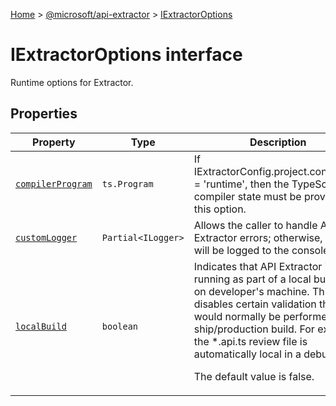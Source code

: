 [Home](./index) &gt; [@microsoft/api-extractor](./api-extractor.md) &gt; [IExtractorOptions](./api-extractor.iextractoroptions.md)

# IExtractorOptions interface

Runtime options for Extractor.

## Properties

|  Property | Type | Description |
|  --- | --- | --- |
|  [`compilerProgram`](./api-extractor.iextractoroptions.compilerprogram.md) | `ts.Program` | If IExtractorConfig.project.configType = 'runtime', then the TypeScript compiler state must be provided via this option. |
|  [`customLogger`](./api-extractor.iextractoroptions.customlogger.md) | `Partial<ILogger>` | Allows the caller to handle API Extractor errors; otherwise, they will be logged to the console. |
|  [`localBuild`](./api-extractor.iextractoroptions.localbuild.md) | `boolean` | Indicates that API Extractor is running as part of a local build, e.g. on developer's machine. This disables certain validation that would normally be performed for a ship/production build. For example, the \*.api.ts review file is automatically local in a debug build.<p/><!-- -->The default value is false. |

